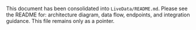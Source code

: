 This document has been consolidated into `LiveData/README.md`.
Please see the README for: architecture diagram, data flow, endpoints,
and integration guidance. This file remains only as a pointer.
